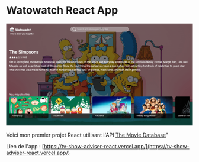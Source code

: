 # Watowatch React App
![Design preview](./src/assets/images/preview_app.png)

Voici mon premier projet React utilisant l'API [The Movie Database](https://developer.themoviedb.org/docs)"

Lien de l'app : [https://tv-show-adviser-react.vercel.app/](https://tv-show-adviser-react.vercel.app/)
